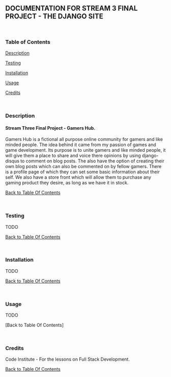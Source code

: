 DOCUMENTATION FOR STREAM 3 FINAL PROJECT - THE DJANGO SITE
----------------------------------------------------------

 

### Table of Contents

[Description](#description)

[Testing](#testing)

[Installation](#installation)

[Usage](#usage)

[Credits](#credits)

 

### Description

#### Stream Three Final Project - Gamers Hub.

Gamers Hub is a fictional all purpose online community for gamers and like minded people. The idea behind it came from my passion of games and game development. Its purpose is to unite gamers and like minded people, it will give them a place to share and voice there opinions by using django-disqus to comment on blog posts. The also have the option of creating their own blog posts which can also be commented on by fellow gamers. There is a profile page of which they can set some basic information about their self. We also have a store front which will allow them to purchase any gaming product they desire, as long as we have it in stock.

[Back to Table Of Contents](#table-of-contents)

 

### Testing

TODO

[Back to Table Of Contents](#table-of-contents)

 

### Installation

TODO

[Back to Table Of Contents](#table-of-contents)

 

### Usage

TODO

[Back to Table Of Contents]

 

### Credits

Code Institute - For the lessons on Full Stack Development.

[Back to Table Of Contents](#table-of-contents)

